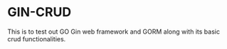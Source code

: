 # GIN-CRUD

This is to test out GO Gin web framework and GORM along with its basic crud functionalities.
